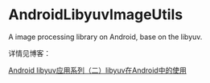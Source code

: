 # AndroidLibyuvImageUtils
A image processing library on Android, base on the libyuv.

详情见博客：

[Android libyuv应用系列（二）libyuv在Android中的使用]()
